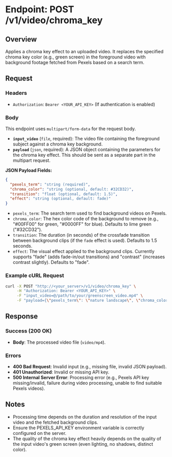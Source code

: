 # Endpoint: POST /v1/video/chroma_key

## Overview

Applies a chroma key effect to an uploaded video. It replaces the specified chroma key color (e.g., green screen) in the foreground video with background footage fetched from Pexels based on a search term.

## Request

### Headers

- `Authorization`: `Bearer <YOUR_API_KEY>` (If authentication is enabled)

### Body

This endpoint uses `multipart/form-data` for the request body.

- **`input_video`** (`file`, required): The video file containing the foreground subject against a chroma key background.
- **`payload`** (`json`, required): A JSON object containing the parameters for the chroma key effect. This should be sent as a separate part in the multipart request.

**JSON Payload Fields:**

```json
{
  "pexels_term": "string (required)",
  "chroma_color": "string (optional, default: #32CD32)",
  "transition": "float (optional, default: 1.5)",
  "effect": "string (optional, default: fade)"
}
```

- `pexels_term`: The search term used to find background videos on Pexels.
- `chroma_color`: The hex color code of the background to remove (e.g., "#00FF00" for green, "#0000FF" for blue). Defaults to lime green ("#32CD32").
- `transition`: The duration (in seconds) of the crossfade transition between background clips (if the `fade` effect is used). Defaults to 1.5 seconds.
- `effect`: The visual effect applied to the background clips. Currently supports "fade" (adds fade-in/out transitions) and "contrast" (increases contrast slightly). Defaults to "fade".

### Example cURL Request

```bash
curl -X POST "http://<your_server>/v1/video/chroma_key" \
     -H "Authorization: Bearer <YOUR_API_KEY>" \
     -F "input_video=@/path/to/your/greenscreen_video.mp4" \
     -F "payload={\"pexels_term\": \"nature landscape\", \"chroma_color\": \"#00FF00\"};type=application/json"
```

## Response

### Success (200 OK)

- **Body**: The processed video file (`video/mp4`).

### Errors

- **400 Bad Request**: Invalid input (e.g., missing file, invalid JSON payload).
- **401 Unauthorized**: Invalid or missing API key.
- **500 Internal Server Error**: Processing error (e.g., Pexels API key missing/invalid, failure during video processing, unable to find suitable Pexels videos).

## Notes

- Processing time depends on the duration and resolution of the input video and the fetched background clips.
- Ensure the PEXELS_API_KEY environment variable is correctly configured on the server.
- The quality of the chroma key effect heavily depends on the quality of the input video's green screen (even lighting, no shadows, distinct color). 